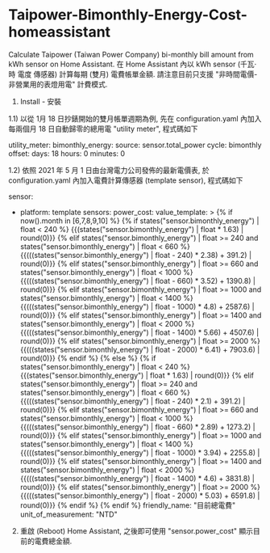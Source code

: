 # Taipower-Bimonthly-Energy-Cost-homeassistant
Calculate Taipower (Taiwan Power Company) bi-monthly bill amount from kWh sensor on Home Assistant.
在 Home Assistant 內以 kWh sensor (千瓦⋅時 電度 傳感器) 計算每期 (雙月) 電費帳單金額.
請注意目前只支援 "非時間電價-非營業用的表燈用電" 計費模式.

1) Install - 安裝

1.1) 以從 1月 18 日抄錶開始的雙月帳單週期為例, 
先在 configuration.yaml 內加入每兩個月 18 日自動歸零的總用電 "utility meter", 程式碼如下

utility_meter:
  bimonthly_energy:
    source: sensor.total_power
    cycle: bimonthly
    offset:
      days: 18
      hours: 0
      minutes: 0
      
1.2) 依照 2021 年 5 月 1 日由台灣電力公司發佈的最新電價表, 
於 configuration.yaml 內加入電費計算傳感器 (template sensor), 程式碼如下

sensor:
  - platform: template
    sensors:
      power_cost:
        value_template: >
          {% if now().month in [6,7,8,9,10] %}
            {% if states("sensor.bimonthly_energy") | float < 240 %}
              {{(states("sensor.bimonthly_energy") | float * 1.63) | round(0)}}
            {% elif states("sensor.bimonthly_energy") | float >= 240  and states("sensor.bimonthly_energy") | float < 660 %}
              {{(((states("sensor.bimonthly_energy") | float - 240) * 2.38) + 391.2) | round(0)}}
            {% elif states("sensor.bimonthly_energy") | float >= 660  and states("sensor.bimonthly_energy") | float < 1000 %}
              {{(((states("sensor.bimonthly_energy") | float - 660) * 3.52) + 1390.8) | round(0)}}
            {% elif states("sensor.bimonthly_energy") | float >= 1000  and states("sensor.bimonthly_energy") | float < 1400 %}
              {{(((states("sensor.bimonthly_energy") | float - 1000) * 4.8) + 2587.6) | round(0)}}
            {% elif states("sensor.bimonthly_energy") | float >= 1400  and states("sensor.bimonthly_energy") | float < 2000 %}
              {{(((states("sensor.bimonthly_energy") | float - 1400) * 5.66) + 4507.6) | round(0)}}
            {% elif states("sensor.bimonthly_energy") | float >= 2000 %}
              {{(((states("sensor.bimonthly_energy") | float - 2000) * 6.41) + 7903.6) | round(0)}}
            {% endif %}
          {% else %}
            {% if states("sensor.bimonthly_energy") | float < 240 %}
              {{(states("sensor.bimonthly_energy") | float * 1.63) | round(0)}}
            {% elif states("sensor.bimonthly_energy") | float >= 240  and states("sensor.bimonthly_energy") | float < 660 %}
              {{(((states("sensor.bimonthly_energy") | float - 240) * 2.1) + 391.2) | round(0)}}
            {% elif states("sensor.bimonthly_energy") | float >= 660  and states("sensor.bimonthly_energy") | float < 1000 %}
              {{(((states("sensor.bimonthly_energy") | float - 660) * 2.89) + 1273.2) | round(0)}}
            {% elif states("sensor.bimonthly_energy") | float >= 1000  and states("sensor.bimonthly_energy") | float < 1400 %}
              {{(((states("sensor.bimonthly_energy") | float - 1000) * 3.94) + 2255.8) | round(0)}}
            {% elif states("sensor.bimonthly_energy") | float >= 1400  and states("sensor.bimonthly_energy") | float < 2000 %}
              {{(((states("sensor.bimonthly_energy") | float - 1400) * 4.6) + 3831.8) | round(0)}}
            {% elif states("sensor.bimonthly_energy") | float >= 2000 %}
              {{(((states("sensor.bimonthly_energy") | float - 2000) * 5.03) + 6591.8) | round(0)}}
            {% endif %}
          {% endif %}
        friendly_name: "目前總電費"
        unit_of_measurement: "NTD"
        
2) 重啟 (Reboot) Home Assistant,
之後即可使用 "sensor.power_cost" 顯示目前的電費總金額.

